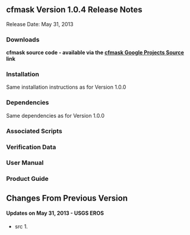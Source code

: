 ## cfmask Version 1.0.4 Release Notes ##
Release Date: May 31, 2013

### Downloads ###

**cfmask source code - available via the [cfmask Google Projects Source](http://code.google.com/p/cfmask/source/checkout) link**

### Installation ###
Same installation instructions as for Version 1.0.0

### Dependencies ###
Same dependencies as for Version 1.0.0

### Associated Scripts ###

### Verification Data ###

### User Manual ###

### Product Guide ###


## Changes From Previous Version ##
#### Updates on May 31, 2013 - USGS EROS ####
  * src
    1. 